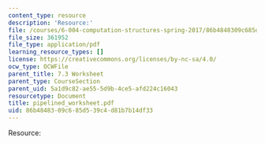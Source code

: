 ```yaml
---
content_type: resource
description: 'Resource:'
file: /courses/6-004-computation-structures-spring-2017/86b4848309c685d539c4d81b7b14df33_pipelined_worksheet.pdf
file_size: 361952
file_type: application/pdf
learning_resource_types: []
license: https://creativecommons.org/licenses/by-nc-sa/4.0/
ocw_type: OCWFile
parent_title: 7.3 Worksheet
parent_type: CourseSection
parent_uid: 5a1d9c82-ae55-5d9b-4ce5-afd224c16043
resourcetype: Document
title: pipelined_worksheet.pdf
uid: 86b48483-09c6-85d5-39c4-d81b7b14df33
---
```

Resource: